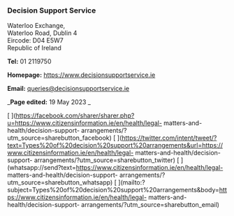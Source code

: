###  Decision Support Service

Waterloo Exchange,  
Waterloo Road, Dublin 4  
Eircode: D04 E5W7  
Republic of Ireland

**Tel:** 01 2119750

**Homepage:** [ https://www.decisionsupportservice.ie
](https://www.decisionsupportservice.ie)

**Email:** [ queries@decisionsupportservice.ie
](mailto:queries@decisionsupportservice.ie)

_**Page edited:** 19 May 2023 _

[
](https://facebook.com/sharer/sharer.php?u=https://www.citizensinformation.ie/en/health/legal-
matters-and-health/decision-support-
arrangements/?utm_source=sharebutton_facebook) [
](https://twitter.com/intent/tweet/?text=Types%20of%20decision%20support%20arrangements&url=https://www.citizensinformation.ie/en/health/legal-
matters-and-health/decision-support-
arrangements/?utm_source=sharebutton_twitter) [
](whatsapp://send?text=https://www.citizensinformation.ie/en/health/legal-
matters-and-health/decision-support-
arrangements/?utm_source=sharebutton_whatsapp) [
](mailto:?subject=Types%20of%20decision%20support%20arrangements&body=https://www.citizensinformation.ie/en/health/legal-
matters-and-health/decision-support-
arrangements/?utm_source=sharebutton_email) [ ](javascript:void\(0\))
